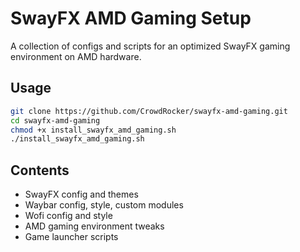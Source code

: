 # SwayFX AMD Gaming Setup

A collection of configs and scripts for an optimized SwayFX gaming environment on AMD hardware.

## Usage

```sh
git clone https://github.com/CrowdRocker/swayfx-amd-gaming.git
cd swayfx-amd-gaming
chmod +x install_swayfx_amd_gaming.sh
./install_swayfx_amd_gaming.sh
```

## Contents

- SwayFX config and themes
- Waybar config, style, custom modules
- Wofi config and style
- AMD gaming environment tweaks
- Game launcher scripts
